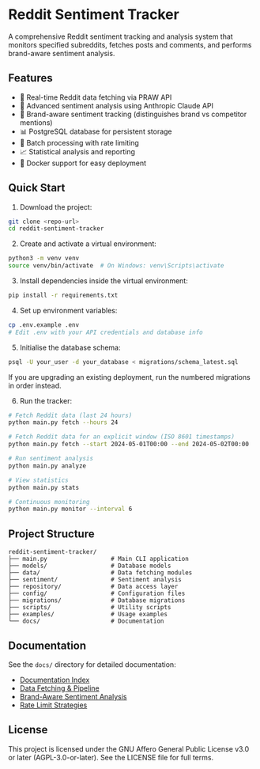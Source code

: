 # Reddit Sentiment Tracker

A comprehensive Reddit sentiment tracking and analysis system that monitors specified subreddits, fetches posts and comments, and performs brand-aware sentiment analysis.

## Features

- 📡 Real-time Reddit data fetching via PRAW API
- 🤖 Advanced sentiment analysis using Anthropic Claude API
- 🏢 Brand-aware sentiment tracking (distinguishes brand vs competitor mentions)
- 📊 PostgreSQL database for persistent storage
- 🔄 Batch processing with rate limiting
- 📈 Statistical analysis and reporting
- 🐳 Docker support for easy deployment

## Quick Start

1. Download the project:
```bash
git clone <repo-url>
cd reddit-sentiment-tracker
```

2. Create and activate a virtual environment:
```bash
python3 -m venv venv
source venv/bin/activate  # On Windows: venv\Scripts\activate
```

3. Install dependencies inside the virtual environment:
```bash
pip install -r requirements.txt
```

4. Set up environment variables:
```bash
cp .env.example .env
# Edit .env with your API credentials and database info
```

5. Initialise the database schema:
```bash
psql -U your_user -d your_database < migrations/schema_latest.sql
```

   If you are upgrading an existing deployment, run the numbered migrations in order instead.

6. Run the tracker:
```bash
# Fetch Reddit data (last 24 hours)
python main.py fetch --hours 24

# Fetch Reddit data for an explicit window (ISO 8601 timestamps)
python main.py fetch --start 2024-05-01T00:00 --end 2024-05-02T00:00

# Run sentiment analysis
python main.py analyze

# View statistics
python main.py stats

# Continuous monitoring
python main.py monitor --interval 6
```

## Project Structure

```
reddit-sentiment-tracker/
├── main.py                  # Main CLI application
├── models/                  # Database models
├── data/                    # Data fetching modules
├── sentiment/               # Sentiment analysis
├── repository/              # Data access layer
├── config/                  # Configuration files
├── migrations/              # Database migrations
├── scripts/                 # Utility scripts
├── examples/                # Usage examples
└── docs/                    # Documentation
```

## Documentation

See the `docs/` directory for detailed documentation:
- [Documentation Index](docs/README.md)
- [Data Fetching & Pipeline](docs/data_fetching.md)
- [Brand-Aware Sentiment Analysis](docs/sentiment_analysis.md)
- [Rate Limit Strategies](docs/rate_limit.md)

## License

This project is licensed under the GNU Affero General Public License v3.0 or later (AGPL-3.0-or-later). See the LICENSE file for full terms.
